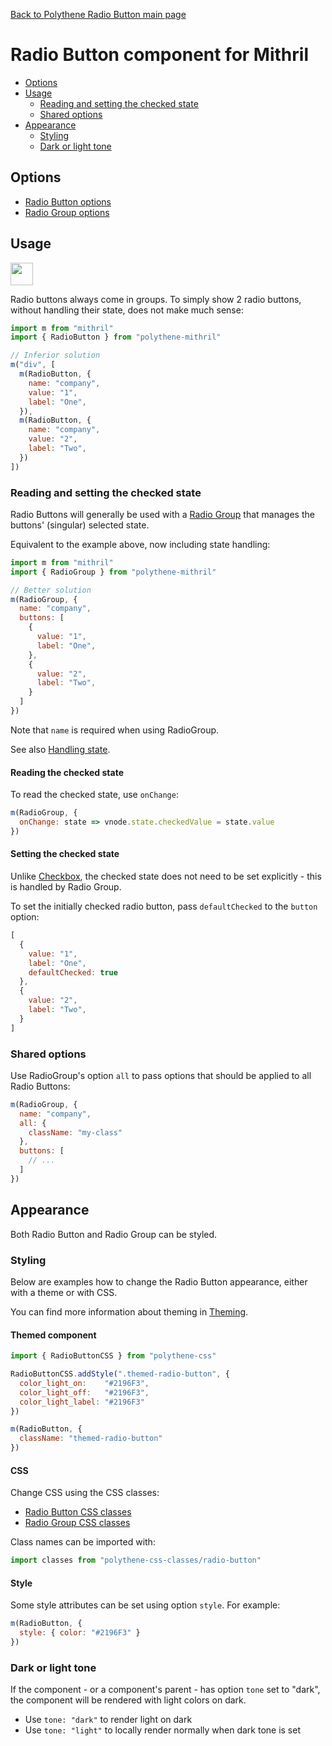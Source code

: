 [Back to Polythene Radio Button main page](../radio-button.md)

# Radio Button component for Mithril

<!-- MarkdownTOC autolink="true" autoanchor="true" bracket="round" -->

- [Options](#options)
- [Usage](#usage)
  - [Reading and setting the checked state](#reading-and-setting-the-checked-state)
  - [Shared options](#shared-options)
- [Appearance](#appearance)
  - [Styling](#styling)
  - [Dark or light tone](#dark-or-light-tone)

<!-- /MarkdownTOC -->

<a name="options"></a>
## Options

* [Radio Button options](../radio-button.md)
* [Radio Group options](../radio-group.md)


<a name="usage"></a>
## Usage

<a href="https://jsfiddle.net/ArthurClemens/ct0ear8h/" target="_blank"><img src="https://arthurclemens.github.io/assets/polythene/docs/try-out-green.gif" height="36" /></a>

Radio buttons always come in groups. To simply show 2 radio buttons, without handling their state, does not make much sense:

~~~javascript
import m from "mithril"
import { RadioButton } from "polythene-mithril"

// Inferior solution
m("div", [
  m(RadioButton, {
    name: "company",
    value: "1",
    label: "One",
  }),
  m(RadioButton, {
    name: "company",
    value: "2",
    label: "Two",
  })
])
~~~

<a name="reading-and-setting-the-checked-state"></a>
### Reading and setting the checked state

Radio Buttons will generally be used with a [Radio Group](radio-group.md) that manages the buttons' (singular) selected state.

Equivalent to the example above, now including state handling:

~~~javascript
import m from "mithril"
import { RadioGroup } from "polythene-mithril"

// Better solution
m(RadioGroup, {
  name: "company",
  buttons: [
    {
      value: "1",
      label: "One",
    },
    {
      value: "2",
      label: "Two",
    }
  ]
})
~~~

Note that `name` is required when using RadioGroup.

See also [Handling state](../../handling-state.md).

#### Reading the checked state

To read the checked state, use `onChange`:

~~~javascript
m(RadioGroup, {
  onChange: state => vnode.state.checkedValue = state.value
})
~~~

#### Setting the checked state

Unlike [Checkbox](checkbox.md), the checked state does not need to be set explicitly - this is handled by Radio Group.

To set the initially checked radio button, pass `defaultChecked` to the `button` option:

~~~javascript
[
  {
    value: "1",
    label: "One",
    defaultChecked: true
  },
  {
    value: "2",
    label: "Two",
  }
]
~~~



<a name="shared-options"></a>
### Shared options

Use RadioGroup's option `all` to pass options that should be applied to all Radio Buttons:

~~~javascript
m(RadioGroup, {
  name: "company",
  all: {
    className: "my-class"
  },
  buttons: [
    // ...
  ]
})
~~~


<a name="appearance"></a>
## Appearance

Both Radio Button and Radio Group can be styled. 


<a name="styling"></a>
### Styling

Below are examples how to change the Radio Button appearance, either with a theme or with CSS.

You can find more information about theming in  [Theming](../../theming.md).

#### Themed component

~~~javascript
import { RadioButtonCSS } from "polythene-css"

RadioButtonCSS.addStyle(".themed-radio-button", {
  color_light_on:    "#2196F3",
  color_light_off:   "#2196F3",
  color_light_label: "#2196F3"
})

m(RadioButton, {
  className: "themed-radio-button"
})
~~~

#### CSS

Change CSS using the CSS classes:

* [Radio Button CSS classes](../../../packages/polythene-css-classes/radio-button.js)
* [Radio Group CSS classes](../../../packages/polythene-css-classes/radio-group.js)

Class names can be imported with:

~~~javascript
import classes from "polythene-css-classes/radio-button"
~~~

#### Style

Some style attributes can be set using option `style`. For example:

~~~javascript
m(RadioButton, {
  style: { color: "#2196F3" }
})
~~~

<a name="dark-or-light-tone"></a>
### Dark or light tone

If the component - or a component's parent - has option `tone` set to "dark", the component will be rendered with light colors on dark. 

* Use `tone: "dark"` to render light on dark
* Use `tone: "light"` to locally render normally when dark tone is set



